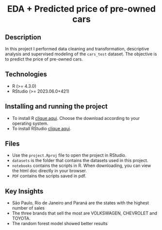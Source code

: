 <!-- badges: start -->

<h1 align="center">

EDA + Predicted price of pre-owned cars

</h1>

## Description

In this project I performed data cleaning and transformation, descriptive analysis and supervised modeling of the `cars_test` dataset. The objective is to predict the price of pre-owned cars.

## Technologies

-   R (\>= 4.3.0)
-   RStudio (\>= 2023.06.0+421)

## Installing and running the project

-  To install R [clique aqui](https://cran.rstudio.com). Choose the download according to your operating system.
-  To install RStudio [clique aqui](https://posit.co/download/rstudio-desktop/).

## Files

- Use the `project.Rproj` file to open the project in RStudio.
-  `datasets` is the folder that contains the datasets used in this project.
-  `notebooks` contains the scripts in R. When downloading, you can view the html doc directly in your browser.
-  `PDF` contains the scripts saved in pdf.

## Key Insights

- São Paulo, Rio de Janeiro and Paraná are the states with the highest number of sales
- The three brands that sell the most are VOLKSWAGEN, CHEVROLET and TOYOTA.
- The random forest model showed better results
<!-- badges: end -->

